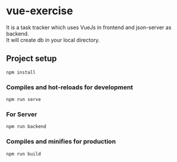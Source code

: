# vue-exercise
It is a task tracker which uses VueJs in frontend and json-server as backend. <br>
It will create db in your local directory.

## Project setup
```
npm install
```
### Compiles and hot-reloads for development
```
npm run serve
```
### For Server
```
npm run backend
```
### Compiles and minifies for production
```
npm run build
```

